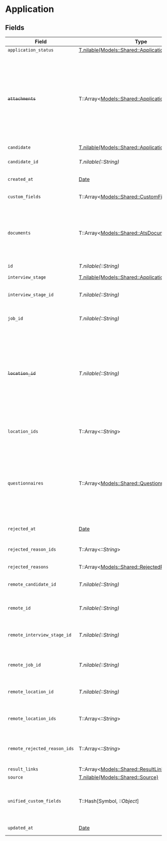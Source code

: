# Application


## Fields

| Field                                                                                                                                                      | Type                                                                                                                                                       | Required                                                                                                                                                   | Description                                                                                                                                                | Example                                                                                                                                                    |
| ---------------------------------------------------------------------------------------------------------------------------------------------------------- | ---------------------------------------------------------------------------------------------------------------------------------------------------------- | ---------------------------------------------------------------------------------------------------------------------------------------------------------- | ---------------------------------------------------------------------------------------------------------------------------------------------------------- | ---------------------------------------------------------------------------------------------------------------------------------------------------------- |
| `application_status`                                                                                                                                       | [T.nilable(Models::Shared::ApplicationStatus)](../../models/shared/applicationstatus.md)                                                                   | :heavy_minus_sign:                                                                                                                                         | N/A                                                                                                                                                        |                                                                                                                                                            |
| ~~`attachments`~~                                                                                                                                          | T::Array<[Models::Shared::ApplicationAttachment](../../models/shared/applicationattachment.md)>                                                            | :heavy_minus_sign:                                                                                                                                         | : warning: ** DEPRECATED **: This will be removed in a future release, please migrate away from it as soon as possible.<br/><br/>Use `documents` expand instead |                                                                                                                                                            |
| `candidate`                                                                                                                                                | [T.nilable(Models::Shared::ApplicationCandidate)](../../models/shared/applicationcandidate.md)                                                             | :heavy_minus_sign:                                                                                                                                         | N/A                                                                                                                                                        |                                                                                                                                                            |
| `candidate_id`                                                                                                                                             | *T.nilable(::String)*                                                                                                                                      | :heavy_minus_sign:                                                                                                                                         | Unique identifier of the candidate                                                                                                                         | e3cb75bf-aa84-466e-a6c1-b8322b257a48                                                                                                                       |
| `created_at`                                                                                                                                               | [Date](https://ruby-doc.org/stdlib-2.6.1/libdoc/date/rdoc/Date.html)                                                                                       | :heavy_minus_sign:                                                                                                                                         | Date of creation                                                                                                                                           | 2021-01-01T01:01:01.000Z                                                                                                                                   |
| `custom_fields`                                                                                                                                            | T::Array<[Models::Shared::CustomFields](../../models/shared/customfields.md)>                                                                              | :heavy_minus_sign:                                                                                                                                         | The application custom fields                                                                                                                              |                                                                                                                                                            |
| `documents`                                                                                                                                                | T::Array<[Models::Shared::AtsDocumentApiModel](../../models/shared/atsdocumentapimodel.md)>                                                                | :heavy_minus_sign:                                                                                                                                         | The documents attached to this application (eg. resume, cover letter etc.)                                                                                 |                                                                                                                                                            |
| `id`                                                                                                                                                       | *T.nilable(::String)*                                                                                                                                      | :heavy_minus_sign:                                                                                                                                         | Unique identifier                                                                                                                                          | 8187e5da-dc77-475e-9949-af0f1fa4e4e3                                                                                                                       |
| `interview_stage`                                                                                                                                          | [T.nilable(Models::Shared::ApplicationInterviewStage)](../../models/shared/applicationinterviewstage.md)                                                   | :heavy_minus_sign:                                                                                                                                         | N/A                                                                                                                                                        |                                                                                                                                                            |
| `interview_stage_id`                                                                                                                                       | *T.nilable(::String)*                                                                                                                                      | :heavy_minus_sign:                                                                                                                                         | Unique identifier of the interview stage                                                                                                                   | 18bcbb1b-3cbc-4198-a999-460861d19480                                                                                                                       |
| `job_id`                                                                                                                                                   | *T.nilable(::String)*                                                                                                                                      | :heavy_minus_sign:                                                                                                                                         | Unique identifier of the job                                                                                                                               | 4071538b-3cac-4fbf-ac76-f78ed250ffdd                                                                                                                       |
| ~~`location_id`~~                                                                                                                                          | *T.nilable(::String)*                                                                                                                                      | :heavy_minus_sign:                                                                                                                                         | : warning: ** DEPRECATED **: This will be removed in a future release, please migrate away from it as soon as possible.<br/><br/>Unique identifier of the location | dd8d41d1-5eb8-4408-9c87-9ba44604eae4                                                                                                                       |
| `location_ids`                                                                                                                                             | T::Array<*::String*>                                                                                                                                       | :heavy_minus_sign:                                                                                                                                         | Unique identifiers of the locations                                                                                                                        | [<br/>"dd8d41d1-5eb8-4408-9c87-9ba44604eae4"<br/>]                                                                                                         |
| `questionnaires`                                                                                                                                           | T::Array<[Models::Shared::Questionnaire](../../models/shared/questionnaire.md)>                                                                            | :heavy_minus_sign:                                                                                                                                         | Questionnaires associated with the application                                                                                                             | {<br/>"id": "right_to_work",<br/>"answers": [<br/>{<br/>"id": "answer1",<br/>"type": "text",<br/>"values": [<br/>"Yes"<br/>]<br/>}<br/>]<br/>}             |
| `rejected_at`                                                                                                                                              | [Date](https://ruby-doc.org/stdlib-2.6.1/libdoc/date/rdoc/Date.html)                                                                                       | :heavy_minus_sign:                                                                                                                                         | Date of rejection                                                                                                                                          | 2021-01-01T01:01:01.000Z                                                                                                                                   |
| `rejected_reason_ids`                                                                                                                                      | T::Array<*::String*>                                                                                                                                       | :heavy_minus_sign:                                                                                                                                         | Unique identifiers of the rejection reasons                                                                                                                | [<br/>"f223d7f6-908b-48f0-9237-b201c307f609"<br/>]                                                                                                         |
| `rejected_reasons`                                                                                                                                         | T::Array<[Models::Shared::RejectedReason](../../models/shared/rejectedreason.md)>                                                                          | :heavy_minus_sign:                                                                                                                                         | N/A                                                                                                                                                        |                                                                                                                                                            |
| `remote_candidate_id`                                                                                                                                      | *T.nilable(::String)*                                                                                                                                      | :heavy_minus_sign:                                                                                                                                         | Provider's unique identifier of the candidate                                                                                                              | e3cb75bf-aa84-466e-a6c1-b8322b257a48                                                                                                                       |
| `remote_id`                                                                                                                                                | *T.nilable(::String)*                                                                                                                                      | :heavy_minus_sign:                                                                                                                                         | Provider's unique identifier                                                                                                                               | 8187e5da-dc77-475e-9949-af0f1fa4e4e3                                                                                                                       |
| `remote_interview_stage_id`                                                                                                                                | *T.nilable(::String)*                                                                                                                                      | :heavy_minus_sign:                                                                                                                                         | Provider's unique identifier of the interview stage                                                                                                        | 18bcbb1b-3cbc-4198-a999-460861d19480                                                                                                                       |
| `remote_job_id`                                                                                                                                            | *T.nilable(::String)*                                                                                                                                      | :heavy_minus_sign:                                                                                                                                         | Provider's unique identifier of the job                                                                                                                    | 4071538b-3cac-4fbf-ac76-f78ed250ffdd                                                                                                                       |
| `remote_location_id`                                                                                                                                       | *T.nilable(::String)*                                                                                                                                      | :heavy_minus_sign:                                                                                                                                         | Provider's unique identifier of the location                                                                                                               | dd8d41d1-5eb8-4408-9c87-9ba44604eae4                                                                                                                       |
| `remote_location_ids`                                                                                                                                      | T::Array<*::String*>                                                                                                                                       | :heavy_minus_sign:                                                                                                                                         | Remote's unique identifiers of the locations                                                                                                               | [<br/>"dd8d41d1-5eb8-4408-9c87-9ba44604eae4"<br/>]                                                                                                         |
| `remote_rejected_reason_ids`                                                                                                                               | T::Array<*::String*>                                                                                                                                       | :heavy_minus_sign:                                                                                                                                         | Provider's unique identifiers of the rejection reasons                                                                                                     | [<br/>"f223d7f6-908b-48f0-9237-b201c307f609"<br/>]                                                                                                         |
| `result_links`                                                                                                                                             | T::Array<[Models::Shared::ResultLink](../../models/shared/resultlink.md)>                                                                                  | :heavy_minus_sign:                                                                                                                                         | N/A                                                                                                                                                        |                                                                                                                                                            |
| `source`                                                                                                                                                   | [T.nilable(Models::Shared::Source)](../../models/shared/source.md)                                                                                         | :heavy_minus_sign:                                                                                                                                         | N/A                                                                                                                                                        |                                                                                                                                                            |
| `unified_custom_fields`                                                                                                                                    | T::Hash[Symbol, *::Object*]                                                                                                                                | :heavy_minus_sign:                                                                                                                                         | Custom Unified Fields configured in your StackOne project                                                                                                  | {<br/>"my_project_custom_field_1": "REF-1236",<br/>"my_project_custom_field_2": "some other value"<br/>}                                                   |
| `updated_at`                                                                                                                                               | [Date](https://ruby-doc.org/stdlib-2.6.1/libdoc/date/rdoc/Date.html)                                                                                       | :heavy_minus_sign:                                                                                                                                         | Date of last update                                                                                                                                        | 2021-01-01T01:01:01.000Z                                                                                                                                   |